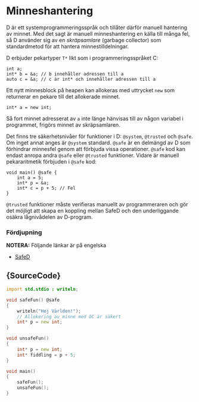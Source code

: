 # Minneshantering

D är ett systemprogrammeringsspråk och tillåter därför manuell
hantering av minnet. Med det sagt är manuell minneshantering en källa
till många fel, så D använder sig av en *skräpsamlare* (garbage collector) som
standardmetod för att hantera minnestilldelningar.

D erbjuder pekartyper `T*` likt som i programmeringsspråket C:

    int a;
    int* b = &a; // b innehåller adressen till a
    auto c = &a; // c är int* och innehåller adressen till a

Ett nytt minnesblock på heapen kan allokeras med uttrycket `new`
som returnerar en pekare till det allokerade minnet.

    int* a = new int;

Så fort minnet adresserat av `a` inte länge hänvisas till av någon variabel
i programmet, frigörs minnet av skräpsamlaren.

Det finns tre säkerhetsnivåer för funktioner i D: `@system`, `@trusted` och `@safe`. Om inget annat anges är `@system` standard. `@safe` är en delmängd av D som förhindrar minnesfel genom att förbjuda vissa operationer. `@safe` kod kan endast anropa andra `@safe` eller `@trusted` funktioner. Vidare är manuell pekararitmetik förbjuden i `@safe` kod:

    void main() @safe {
        int a = 5;
        int* p = &a;
        int* c = p + 5; // Fel
    }

`@trusted` funktioner måste verifieras manuellt av programmeraren och gör det möjligt att skapa en koppling mellan SafeD och den underliggande osäkra lågnivådelen av D-program.

### Fördjupning
**NOTERA:** Följande länkar är på engelska

* [SafeD](https://dlang.org/safed.html)

## {SourceCode}

```d
import std.stdio : writeln;

void safeFun() @safe
{
    writeln("Hej Världen!");
    // Allokering av minne med GC är säkert
    int* p = new int;
}

void unsafeFun()
{
    int* p = new int;
    int* fiddling = p + 5;
}

void main()
{
    safeFun();
    unsafeFun();
}
```